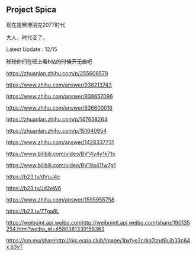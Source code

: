 ## Project Spica

现在是赛博朋克2077时代

大人，时代变了。

Latest Update : 12/15

~~球球你们在班上看b站的时候开无痕吧~~

<https://zhuanlan.zhihu.com/p/255608579>

<https://www.zhihu.com/answer/938213743>

<https://www.zhihu.com/answer/938657096>

<https://www.zhihu.com/answer/936600016>

<https://zhuanlan.zhihu.com/p/147638264>

<https://zhuanlan.zhihu.com/p/151640954>

<https://www.zhihu.com/answer/1428337731>

<https://www.bilibili.com/video/BV14y4y1k71x>

<https://www.bilibili.com/video/BV19a411w7g1>

<https://b23.tv/dVuJ4c>

<https://b23.tv/Jd2eW6>

<https://www.zhihu.com/answer/1595955758>

<https://b23.tv/7Tga8L>

<https://weiboint.api.weibo.com><http://weibointl.api.weibo.com/share/190135254.html?weibo_id=4580381339158363>

<https://sm.ms/share><http://pic.ecpa.club/image/1bxfye2crkg7cnd9uib33c64x.63yT>
